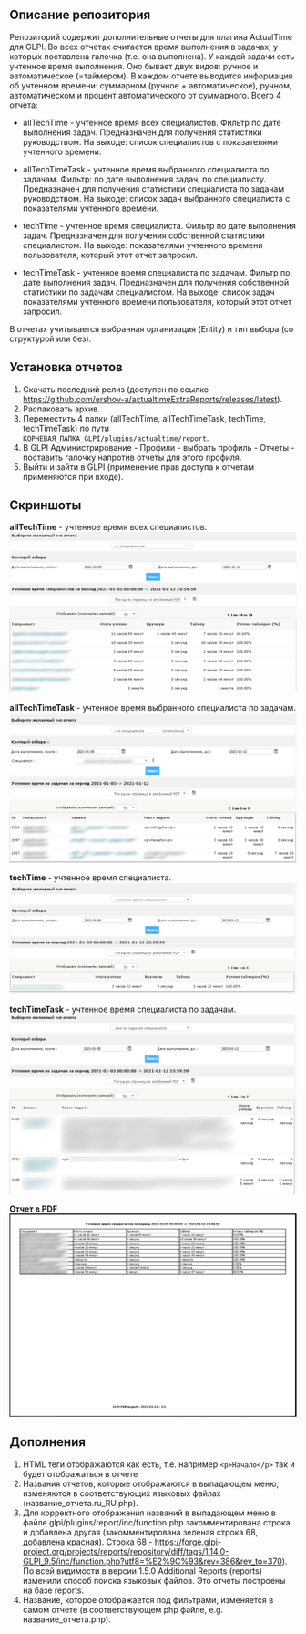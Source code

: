 
## Описание репозитория
Репозиторий содержит дополнительные отчеты для плагина ActualTime  для GLPI.
Во всех отчетах считается время выполнения в задачах, у которых поставлена галочка (т.е. она выполнена).
У каждой задачи есть учтенное время выполнения. Оно бывает двух видов: ручное и автоматическое (=таймером).
В каждом отчете выводится информация об учтенном времени:
суммарном (ручное + автоматическое), ручном, автоматическом и процент автоматического от суммарного.
Всего 4 отчета:
* allTechTime - учтенное время всех специалистов.
Фильтр по дате выполнения задач.
Предназначен для получения статистики руководством.
На выходе: список специалистов с показателями учтенного времени.

* allTechTimeTask - учтенное время выбранного специалиста по задачам.
Фильтр: по дате выполнения задач, по специалисту.
Предназначен для получения статистики специалиста по задачам руководством.
На выходе: список задач выбранного специалиста с показателями учтенного времени.

* techTime - учтенное время специалиста.
Фильтр по дате выполнения задач.
Предназначен для получения собственной статистики специалистом. 
На выходе: показателями учтенного времени пользователя, который этот отчет запросил.

* techTimeTask - учтенное время специалиста по задачам.
Фильтр по дате выполнения задач.
Предназначен для получения собственной статистики по задачам специалистом.
На выходе: список задач показателями учтенного времени пользователя, который этот отчет запросил.

В отчетах учитывается выбранная организация (Entity) и тип выбора (со структурой или без).
## Установка отчетов
1. Скачать последний релиз (доступен по ccылке https://github.com/ershov-a/actualtimeExtraReports/releases/latest).
2. Распаковать архив.
3. Переместить 4 папки (allTechTime, allTechTimeTask, techTime, techTimeTask) по пути `КОРНЕВАЯ_ПАПКА_GLPI/plugins/actualtime/report`.
4. В GLPI Администрирование - Профили - выбрать профиль - Отчеты - поставить галочку напротив отчеты для этого профиля.
5. Выйти и зайти в GLPI (применение прав доступа к отчетам применяются при входе).
## Скриншоты
**allTechTime** - учтенное время всех специалистов.
![allTechTime](Screenshots/allTechTime.jpg)

**allTechTimeTask** - учтенное время выбранного специалиста по задачам.
![allTechTimeTask](Screenshots/allTechTimeTask.jpg)

**techTime** - учтенное время специалиста.
![techTime](Screenshots/techTime.jpg)

**techTimeTask** - учтенное время специалиста по задачам.
![techTimeTask](Screenshots/techTimeTask.jpg)

**Отчет в PDF**
![pdfReport](Screenshots/pdfReport.jpg)

## Дополнения
1. HTML теги отображаются как есть, т.е. например `<p>Начало</p>` так и будет отображаться в отчете
2. Названия отчетов, которые отображаются в выпадающем меню, изменяются в соответствующих языковых файлах (название_отчета.ru_RU.php).
3. Для корректного отображения названий в выпадающем меню в файле glpi/plugins/report/inc/function.php закомментирована строка и
добавлена другая (закомментирована зеленая строка 68, добавлена красная).
Строка 68  - https://forge.glpi-project.org/projects/reports/repository/diff/tags/1.14.0-GLPI_9.5/inc/function.php?utf8=%E2%9C%93&rev=386&rev_to=370).
По всей видимости в версии 1.5.0 Additional Reports (reports) изменили способ поиска языковых файлов. Это отчеты построены на базе reports.
4. Название, которое отображается под фильтрами, изменяется в самом отчете (в соответствующем php файле, e.g. название_отчета.php).
